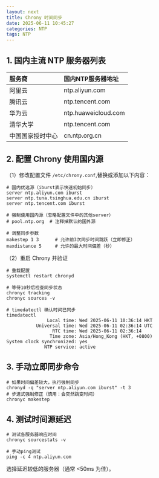 ```yaml
---
layout: next
title: Chrony 时间同步
date: 2025-06-11 10:45:27
categories: NTP
tags: NTP
---
```


## 1. 国内主流 NTP 服务器列表​​

| 服务商 | 国内NTP服务器地址 |
| :-- | :-- |
| 阿里云 | ntp.aliyun.com |
| 腾讯云 |  ntp.tencent.com |
| 华为云 | ntp.huaweicloud.com |
| 清华大学 | ntp.tencent.com |
| 中国国家授时中心 | cn.ntp.org.cn |

## ​​2. 配置 Chrony 使用国内源​​
（1）修改配置文件 `/etc/chrony.conf​​`, ​​替换或添加以下内容​​：
```
# 国内优选源（iburst表示快速初始同步）
server ntp.aliyun.com iburst
server ntp.tuna.tsinghua.edu.cn iburst
server ntp.tencent.com iburst

# 强制使用国内源（忽略配置文件中的其他server）
# pool.ntp.org  # 注释掉默认的国外源

# 调整同步参数
makestep 1 3      # 允许前3次同步时间跳跃（立即修正）
maxdistance 5     # 允许的最大时间偏差（秒）
```
​​（2）重启 Chrony 并验证​​
```
# 重载配置
systemctl restart chronyd

# 等待10秒后检查同步状态
chronyc tracking
chronyc sources -v

# timedatectl 确认时间已同步
timedatectl 
               Local time: Wed 2025-06-11 10:36:14 HKT
           Universal time: Wed 2025-06-11 02:36:14 UTC
                 RTC time: Wed 2025-06-11 02:36:14
                Time zone: Asia/Hong_Kong (HKT, +0800)
System clock synchronized: yes
              NTP service: active
```
<!-- more -->

## 3. 手动立即同步命令​​
```
# 如果时间偏差较大，执行强制同步
chronyd -q "server ntp.aliyun.com iburst" -t 3
# 步进式强制修正（慎用：会突然跳变时间）
chronyc makestep
```
## ​​4. 测试时间源延迟​​
```
# 测试各服务器响应时间
chronyc sourcestats -v

# 手动ping测试
ping -c 4 ntp.aliyun.com
```
选择延迟较低的服务器​​（通常 <50ms 为佳）。

